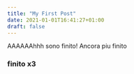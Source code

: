 ```yaml
---
title: "My First Post"
date: 2021-01-01T16:41:27+01:00
draft: false
---
```

AAAAAAhhh sono finito! 
Ancora piu finito 

### finito x3

